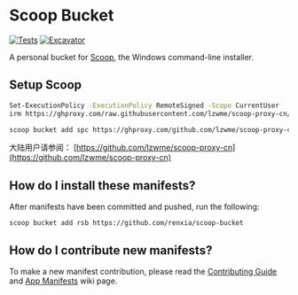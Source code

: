 # Scoop Bucket

<!-- Uncomment the following line after replacing placeholders -->
[![Tests](https://github.com/renxia/scoop-bucket/actions/workflows/ci.yml/badge.svg)](https://github.com/renxia/scoop-bucket/actions/workflows/ci.yml) [![Excavator](https://github.com/renxia/scoop-bucket/actions/workflows/excavator.yml/badge.svg)](https://github.com/renxia/scoop-bucket/actions/workflows/excavator.yml)

A personal bucket for [Scoop](https://scoop.sh), the Windows command-line installer.

## Setup Scoop

```bash
Set-ExecutionPolicy -ExecutionPolicy RemoteSigned -Scope CurrentUser
irm https://ghproxy.com/raw.githubusercontent.com/lzwme/scoop-proxy-cn/master/install.ps1 | iex

scoop bucket add spc https://ghproxy.com/github.com/lzwme/scoop-proxy-cn
```

大陆用户请参阅： [https://github.com/lzwme/scoop-proxy-cn](https://github.com/lzwme/scoop-proxy-cn)

## How do I install these manifests?

After manifests have been committed and pushed, run the following:

```pwsh
scoop bucket add rsb https://github.com/renxia/scoop-bucket
```

## How do I contribute new manifests?

To make a new manifest contribution, please read the [Contributing
Guide](https://github.com/ScoopInstaller/.github/blob/main/.github/CONTRIBUTING.md)
and [App Manifests](https://github.com/ScoopInstaller/Scoop/wiki/App-Manifests)
wiki page.
